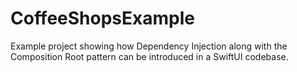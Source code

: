 # CoffeeShopsExample

Example project showing how Dependency Injection along with the Composition Root pattern can be introduced in a SwiftUI codebase.
